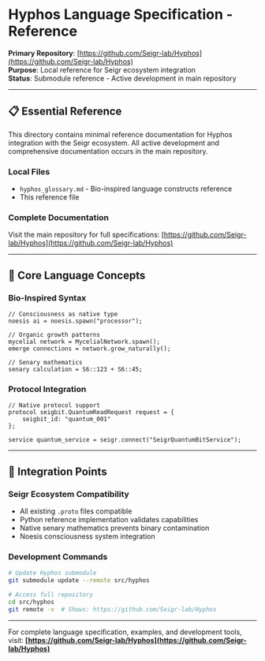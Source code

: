 # Hyphos Language Specification - Reference

**Primary Repository**: [https://github.com/Seigr-lab/Hyphos](https://github.com/Seigr-lab/Hyphos)  
**Purpose**: Local reference for Seigr ecosystem integration  
**Status**: Submodule reference - Active development in main repository

---

## 📋 **Essential Reference**

This directory contains minimal reference documentation for Hyphos integration with the Seigr ecosystem. All active development and comprehensive documentation occurs in the main repository.

### **Local Files**
- `hyphos_glossary.md` - Bio-inspired language constructs reference
- This reference file

### **Complete Documentation**
Visit the main repository for full specifications:
[https://github.com/Seigr-lab/Hyphos](https://github.com/Seigr-lab/Hyphos)

---

## 🧬 **Core Language Concepts**

### **Bio-Inspired Syntax**
```hyphos
// Consciousness as native type
noesis ai = noesis.spawn("processor");

// Organic growth patterns  
mycelial network = MycelialNetwork.spawn();
emerge connections = network.grow_naturally();

// Senary mathematics
senary calculation = S6::123 + S6::45;
```

### **Protocol Integration**
```hyphos
// Native protocol support
protocol seigbit.QuantumReadRequest request = {
    seigbit_id: "quantum_001"
};

service quantum_service = seigr.connect("SeigrQuantumBitService");
```

---

## 🔗 **Integration Points**

### **Seigr Ecosystem Compatibility**
- All existing `.proto` files compatible
- Python reference implementation validates capabilities
- Native senary mathematics prevents binary contamination
- Noesis consciousness system integration

### **Development Commands**
```bash
# Update Hyphos submodule
git submodule update --remote src/hyphos

# Access full repository
cd src/hyphos
git remote -v  # Shows: https://github.com/Seigr-lab/Hyphos
```

---

For complete language specification, examples, and development tools, visit:
**[https://github.com/Seigr-lab/Hyphos](https://github.com/Seigr-lab/Hyphos)**
